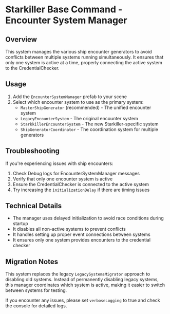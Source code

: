 # Starkiller Base Command - Encounter System Manager

## Overview

This system manages the various ship encounter generators to avoid conflicts between multiple systems running simultaneously. It ensures that only one system is active at a time, properly connecting the active system to the CredentialChecker.

## Usage

1. Add the `EncounterSystemManager` prefab to your scene
2. Select which encounter system to use as the primary system:
   - `MasterShipGenerator` (recommended) - The unified encounter system
   - `LegacyEncounterSystem` - The original encounter system
   - `StarkkillerEncounterSystem` - The new Starkiller-specific system
   - `ShipGeneratorCoordinator` - The coordination system for multiple generators

## Troubleshooting

If you're experiencing issues with ship encounters:

1. Check Debug logs for EncounterSystemManager messages
2. Verify that only one encounter system is active
3. Ensure the CredentialChecker is connected to the active system
4. Try increasing the `initializationDelay` if there are timing issues

## Technical Details

- The manager uses delayed initialization to avoid race conditions during startup
- It disables all non-active systems to prevent conflicts
- It handles setting up proper event connections between systems
- It ensures only one system provides encounters to the credential checker

## Migration Notes

This system replaces the legacy `LegacySystemsMigrator` approach to disabling old systems. Instead of permanently disabling legacy systems, this manager coordinates which system is active, making it easier to switch between systems for testing.

If you encounter any issues, please set `verboseLogging` to true and check the console for detailed logs.